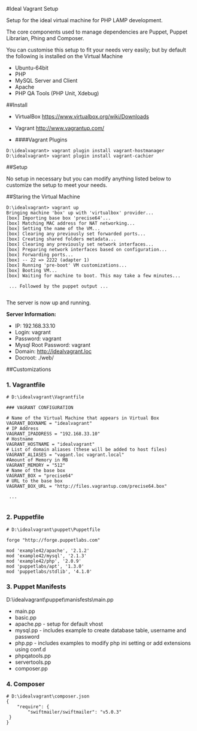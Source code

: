 
#Ideal Vagrant Setup

Setup for the ideal virtual machine for PHP LAMP development.

The core components used to manage dependencies are Puppet, Puppet Librarian, Phing and Composer.

You can customise this setup to fit your needs very easily; but by default the following is installed on the Virtual Machine  

- Ubuntu-64bit
- PHP
- MySQL Server and Client
- Apache 
- PHP QA Tools (PHP Unit, Xdebug)

##Install 

- VirtualBox https://www.virtualbox.org/wiki/Downloads

- Vagrant http://www.vagrantup.com/

- ####Vagrant Plugins
```
D:\idealvagrant> vagrant plugin install vagrant-hostmanager
D:\idealvagrant> vagrant plugin install vagrant-cachier
``` 


##Setup

No setup in necessary but you can modify anything listed below to customize the setup to meet your needs.


 
##Staring the Virtual Machine
```
D:\idealvagrant> vagrant up
Bringing machine 'box' up with 'virtualbox' provider...
[box] Importing base box 'precise64'...
[box] Matching MAC address for NAT networking...
[box] Setting the name of the VM...
[box] Clearing any previously set forwarded ports...
[box] Creating shared folders metadata...
[box] Clearing any previously set network interfaces...
[box] Preparing network interfaces based on configuration...
[box] Forwarding ports...
[box] -- 22 => 2222 (adapter 1)
[box] Running 'pre-boot' VM customizations...
[box] Booting VM...
[box] Waiting for machine to boot. This may take a few minutes...

 ... Followed by the puppet output ...
 
```

The server is now up and running.

**Server Information:**
- IP: 192.168.33.10
- Login: vagrant
- Password: vagrant
- Mysql Root Password: vagrant
- Domain: http://idealvagrant.loc
- Docroot: ./web/

##Customizations

### 1. Vagrantfile 

```
# D:\idealvagrant\Vagrantfile

### VAGRANT CONFIGURATION 

# Name of the Virtual Machine that appears in Virtual Box
VAGRANT_BOXNAME = "idealvagrant" 
# IP Address 
VAGRANT_IPADDRESS = "192.168.33.10" 
# Hostname
VAGRANT_HOSTNAME = "idealvagrant" 
# List of domain aliases (these will be added to host files)
VAGRANT_ALIASES = "vagant.loc vagrant.local" 
#Amount of Memory in MB
VAGRANT_MEMORY = "512" 
# Name of the base box
VAGRANT_BOX = "precise64" 
# URL to the base box
VAGRANT_BOX_URL = "http://files.vagrantup.com/precise64.box"
 
 ...
 
```

### 2. Puppetfile
```
# D:\idealvagrant\puppet\Puppetfile

forge "http://forge.puppetlabs.com"

mod 'example42/apache', '2.1.2'
mod 'example42/mysql', '2.1.3'
mod 'example42/php', '2.0.9'
mod 'puppetlabs/apt', '1.3.0'
mod 'puppetlabs/stdlib', '4.1.0'

```

### 3. Puppet Manifests

D:\idealvagrant\puppet\manisfests\main.pp
- main.pp
- basic.pp
- apache.pp - setup for default vhost
- mysql.pp - includes example to create database table, username and password
- php.pp - includes examples to modify php ini setting or add extensions using conf.d
- phpqatools.pp 
- servertools.pp
- composer.pp

### 4. Composer 

```
# D:\idealvagrant\composer.json
{
    "require": {
    	"swiftmailer/swiftmailer": "v5.0.3"
 }
}
```